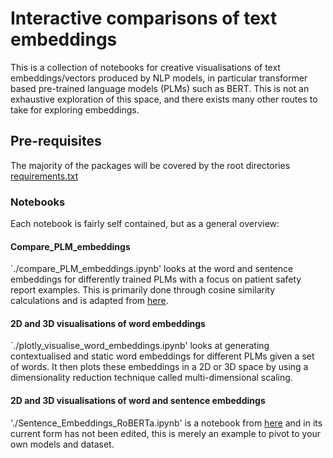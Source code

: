 # Interactive comparisons of text embeddings

This is a collection of notebooks for creative visualisations of text embeddings/vectors produced by NLP models, in particular transformer based pre-trained language models (PLMs) such as BERT. This is not an exhaustive exploration of this space, and there exists many other routes to take for exploring embeddings.

## Pre-requisites

The majority of the packages will be covered by the root directories [requirements.txt](../requirements.txt)

### Notebooks
Each notebook is fairly self contained, but as a general overview:

#### Compare_PLM_embeddings
`./compare_PLM_embeddings.ipynb' looks at the word and sentence embeddings for differently trained PLMs with a focus on patient safety report examples. This is primarily done through cosine similarity calculations and is adapted from [here](https://mccormickml.com/2019/05/14/BERT-word-embeddings-tutorial).

#### 2D and 3D visualisations of word embeddings
`./plotly_visualise_word_embeddings.ipynb' looks at generating contextualised and static word embeddings for different PLMs given a set of words. It then plots these embeddings in a 2D or 3D space by using a dimensionality reduction technique called multi-dimensional scaling.

#### 2D and 3D visualisations of word and sentence embeddings
'./Sentence_Embeddings_RoBERTa.ipynb' is a notebook from [here](https://github.com/nidharap/Notebooks) and in its current form has not been edited, this is merely an example to pivot to your own models and dataset.
